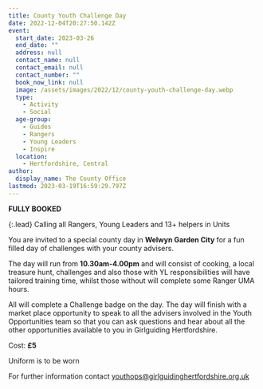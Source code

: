 ```yaml
---
title: County Youth Challenge Day
date: 2022-12-04T20:27:50.142Z
event:
  start_date: 2023-03-26
  end_date: ""
  address: null
  contact_name: null
  contact_email: null
  contact_number: ""
  book_now_link: null
  image: /assets/images/2022/12/county-youth-challenge-day.webp
  type:
    - Activity
    - Social
  age-group:
    - Guides
    - Rangers
    - Young Leaders
    - Inspire
  location:
    - Hertfordshire, Central
author:
  display_name: The County Office
lastmod: 2023-03-19T16:59:29.797Z
---
```

**FULLY BOOKED**

{:.lead}
Calling all Rangers, Young Leaders and 13+ helpers in Units

You are invited to a special county day in **Welwyn Garden City** for a fun filled day of challenges with your county advisers.

The day will run from **10.30am-4.00pm** and will consist of cooking, a local treasure hunt, challenges and also those with YL responsibilities will have tailored training time, whilst those without will complete some Ranger UMA hours.

All will complete a Challenge badge on the day.  The day will finish with a market place opportunity to speak to all the advisers involved in the Youth Opportunities team so that you can ask questions and hear about all the other opportunities available to you in Girlguiding Hertfordshire.

Cost: **£5**

Uniform is to be worn

For further information contact <youthops@girlguidinghertfordshire.org.uk>
